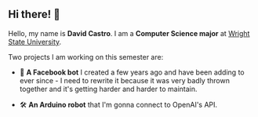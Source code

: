 ## Hi there! 👋

Hello, my name is **David Castro**. I am a **Computer Science major** at [Wright State University](https://www.wright.edu).

Two projects I am working on this semester are:

- 🤖 **A Facebook bot** I created a few years ago and have been adding to ever since - I need to rewrite it because it was very badly thrown together and it's getting harder and harder to maintain.

- 🛠️ **An Arduino robot** that I'm gonna connect to OpenAI's API.
